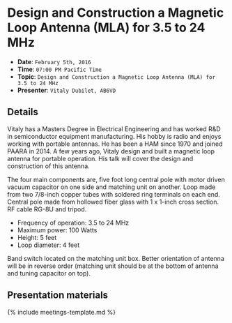 # Design and Construction a Magnetic Loop Antenna (MLA) for 3.5 to 24 MHz

* **Date**: `February 5th, 2016`
* **Time**: `07:00 PM Pacific Time`
* **Topic**: `Design and Construction a Magnetic Loop Antenna (MLA) for 3.5 to 24 MHz`
* **Presenter**: `Vitaly Dubilet, AB6VD`

## Details

Vitaly has a Masters Degree in Electrical Engineering and has worked R&D in semiconductor equipment manufacturing. His hobby is radio and enjoys working with portable antennas.  He has been a HAM since 1970 and joined PAARA in 2014. A few years ago, Vitaly design and built a magnetic loop antenna for portable operation.  His talk will cover the design and construction of this antenna.

The four main components are, five foot long central pole with motor driven vacuum capacitor on one side and matching unit on another.  Loop made from two 7/8-inch copper tubes with soldered ring terminals on each end.  Central pole made from hollowed fiber glass with 1 x 1-inch cross section.  RF cable RG-8U and tripod.

* Frequency of operation: 3.5 to 24 MHz
* Maximum power: 100 Watts
* Height: 5 feet
* Loop diameter: 4 feet

Band switch located on the matching unit box. Better orientation of antenna will be in reverse order (matching unit should be at the bottom of antenna and tuning capacitor on top).

## Presentation materials

{% include meetings-template.md %}

